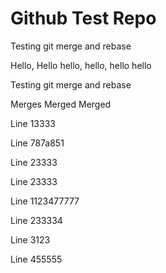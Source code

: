 # Github Test Repo
Testing git merge and rebase


Hello, Hello hello, hello, hello hello

Testing git merge and rebase

Merges Merged Merged

Line 13333

Line 787a851

Line 23333

Line 23333

Line 1123477777

Line 233334

Line 3123

Line 455555
